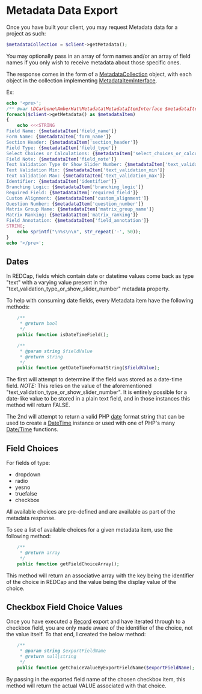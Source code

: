 # Metadata Data Export

Once you have built your client, you may request Metadata data for a project as such:

```php
$metadataCollection = $client->getMetadata();
```

You may optionally pass in an array of form names and/or an array of field names if you only wish to 
receive metadata about those specific ones.

The response comes in the form of a [MetadataCollection](../src/Metadata/MetadataCollection.php) object, with
each object in the collection implementing [MetadataItemInterface](../src/Metadata/MetadataItemInterface.php).

Ex:
```php
echo '<pre>';
/** @var \DCarbone\AmberHat\Metadata\MetadataItemInterface $metadataItem **/
foreach($client->getMetadata() as $metadataItem)
{
    echo <<<STRING
Field Name: {$metadataItem['field_name']}
Form Name: {$metadataItem['form_name']}
Section Header: {$metadataItem['section_header']}
Field Type: {$metadataItem['field_type']}
Select Choices or Calculations: {$metadataItem['select_choices_or_calculations']}
Field Note: {$metadataItem['field_note']}
Text Validation Type Or Show Slider Number: {$metadataItem['text_validation_type_or_show_slider_number']}
Text Validation Min: {$metadataItem['text_validation_min']}
Text Validation Max: {$metadataItem['text_validation_max']}
Identifier: {$metadataItem['identifier']}
Branching Logic: {$metadataItem['branching_logic']}
Required Field: {$metadataItem['required_field']}
Custom Alignment: {$metadataItem['custom_alignment']}
Question Number: {$metadataItem['question_number']}
Matrix Group Name: {$metadataItem['matrix_group_name']}
Matrix Ranking: {$metadataItem['matrix_ranking']}
Field Annotation: {$metadataItem['field_annotation']}
STRING;
    echo sprintf("\n%s\n\n", str_repeat('-', 50));
}
echo '</pre>';
```

## Dates

In REDCap, fields which contain date or datetime values come back as type "text" with a varying
value present in the "text_validation_type_or_show_slider_number" metadata property.

To help with consuming date fields, every Metadata item have the following methods:

```php
    /**
     * @return bool
     */
    public function isDateTimeField();

    /**
     * @param string $fieldValue
     * @return string
     */
    public function getDateTimeFormatString($fieldValue);
```

The first will attempt to determine if the field was stored as a date-time field.
*NOTE:* This relies on the value of the aforementioned "text_validation_type_or_show_slider_number".
It is entirely possible for a date-like value to be stored in a plain text field, and in those instances 
this method will return FALSE.

The 2nd will attempt to return a valid PHP [date](http://php.net/manual/en/function.date.php) format
string that can be used to create a [DateTime](http://php.net/manual/en/class.datetime.php) instance
or used with one of PHP's many [Date/Time](http://php.net/manual/en/ref.datetime.php) functions.

## Field Choices

For fields of type:

- dropdown
- radio
- yesno
- truefalse
- checkbox

All available choices are pre-defined and are available as part of the metadata response.

To see a list of available choices for a given metadata item, use the following method:

```php
    /**
     * @return array
     */
    public function getFieldChoiceArray();
```

This method will return an associative array with the key being the identifier of the choice in
REDCap and the value being the display value of the choice.

## Checkbox Field Choice Values

Once you have executed a [Record](RECORDS.md) export and have iterated through to a checkbox field,
you are only made aware of the identifier of the choice, not the value itself.  To that end, I
created the below method:

```php
    /**
     * @param string $exportFieldName
     * @return null|string
     */
    public function getChoiceValueByExportFieldName($exportFieldName);
```

By passing in the exported field name of the chosen checkbox item, this method will return the
actual VALUE associated with that choice.